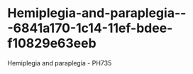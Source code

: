 # Hemiplegia-and-paraplegia---6841a170-1c14-11ef-bdee-f10829e63eeb
Hemiplegia and paraplegia - PH735
